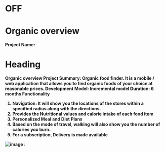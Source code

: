 # OFF

# Organic overview
<b> Project Name:
# Heading 
Organic overview
Project Summary: Organic food finder. It is a mobile / web application that allows you to find organic foods of your choice at reasonable prices. 
Development Model: Incremental model 
Duration: 6 months 
Functionality 
1.	Navigation: It will show you the locations of the stores within a specified radius along with the directions.
2.	Provides the Nutritional values and calorie intake of each food item
3.	Personalized Meal and Diet Plans
4.	Based on the mode of travel, walking will also show you the number of calories you burn. 
5.	For a subscription, Delivery is made available


![image](https://github.com/user-attachments/assets/b21f009c-711f-49dd-9ddc-8ee813b172e1)
:</b>
